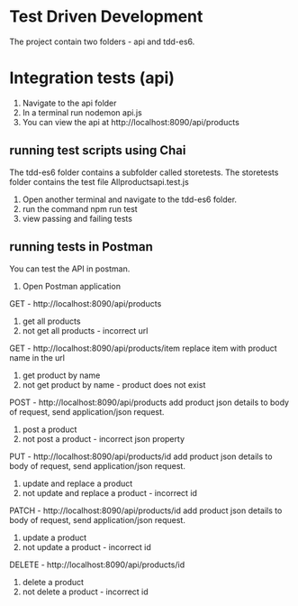Test Driven Development
=======================
The project contain two folders - api and tdd-es6.

Integration tests (api)
========================
1. Navigate to the api folder
2. In a terminal run nodemon api.js
3. You can view the api at http://localhost:8090/api/products

running test scripts using Chai
-----------------------------------
The tdd-es6 folder contains a subfolder called storetests.
The storetests folder contains the test file Allproductsapi.test.js

1. Open another terminal and navigate to the tdd-es6 folder.
2. run the command npm run test
3. view passing and failing tests

running tests in Postman
---------------------------
You can test the API in postman.

1. Open Postman application

GET - http://localhost:8090/api/products
1. get all products
2. not get all products - incorrect url

GET - http://localhost:8090/api/products/item
replace item with product name in the url

1. get product by name
2. not get product by name - product does not exist

POST - http://localhost:8090/api/products
add product json details to body of request, send application/json request.

1. post a product
2. not post a product - incorrect json property

PUT - http://localhost:8090/api/products/id
add product json details to body of request, send application/json request.

1. update and replace a product
2. not update and replace a product - incorrect id

PATCH - http://localhost:8090/api/products/id
add product json details to body of request, send application/json request.

1. update a product
2. not update a product - incorrect id

DELETE - http://localhost:8090/api/products/id

1. delete a product
2. not delete a product - incorrect id
